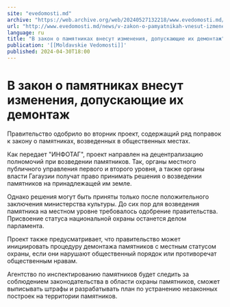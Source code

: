 ```yaml
---
site: "evedomosti.md"
archive: "https://web.archive.org/web/20240527132218/www.evedomosti.md/news/v-zakon-o-pamyatnikah-vnesut-izmeneniya-dopuskayushie-ih-dem"
url: "http://www.evedomosti.md/news/v-zakon-o-pamyatnikah-vnesut-izmeneniya-dopuskayushie-ih-dem"
language: ru
title: "В закон о памятниках внесут изменения, допускающие их демонтаж"
publication: '[[Moldavskie Vedomosti]]'
published: 2024-04-30T18:00
---
```


# В закон о памятниках внесут изменения, допускающие их демонтаж

Правительство одобрило во вторник проект, содержащий ряд поправок к закону о памятниках, возведенных в общественных местах.

Как передает "ИНФОТАГ", проект направлен на децентрализацию полномочий при возведении памятников. Так, органы местного публичного управления первого и второго уровня, а также органы власти Гагаузии получат право принимать решения о возведении памятников на принадлежащей им земле.

Однако решения могут быть приняты только после положительного заключения министерства культуры. До сих пор для возведения памятника на местном уровне требовалось одобрение правительства. Присвоение статуса национальной охраны останется делом парламента.

Проект также предусматривает, что правительство может инициировать процедуру демонтажа памятников с местным статусом охраны, если они нарушают общественный порядок или противоречат общественным нравам.

Агентство по инспектированию памятников будет следить за соблюдением законодательства в области охраны памятников, сможет выписывать штрафы и разрабатывать план по устранению незаконных построек на территории памятников.